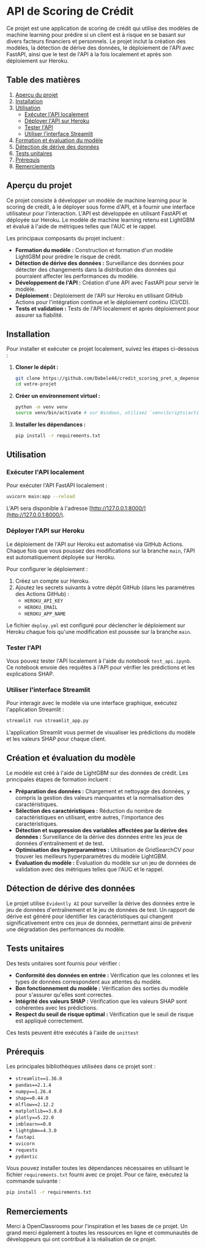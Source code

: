 # API de Scoring de Crédit

Ce projet est une application de scoring de crédit qui utilise des modèles de machine learning pour prédire si un client est à risque en se basant sur divers facteurs financiers et personnels. Le projet inclut la création des modèles, la détection de dérive des données, le déploiement de l'API avec FastAPI, ainsi que le test de l'API à la fois localement et après son déploiement sur Heroku.

## Table des matières

1. [Aperçu du projet](#aperçu-du-projet)
2. [Installation](#installation)
3. [Utilisation](#utilisation)
    - [Exécuter l'API localement](#exécuter-lapi-localement)
    - [Déployer l'API sur Heroku](#déployer-lapi-sur-heroku)
    - [Tester l'API](#tester-lapi)
    - [Utiliser l'interface Streamlit](#utiliser-linterface-streamlit)
4. [Formation et évaluation du modèle](#formation-et-évaluation-du-modèle)
5. [Détection de dérive des données](#détection-de-dérive-des-données)
6. [Tests unitaires](#tests-unitaires)
7. [Prérequis](#prérequis)
8. [Remerciements](#remerciements)

## Aperçu du projet

Ce projet consiste à développer un modèle de machine learning pour le scoring de crédit, à le déployer sous forme d'API, et à fournir une interface utilisateur pour l'interaction. L'API est développée en utilisant FastAPI et déployée sur Heroku. Le modèle de machine learning retenu est LightGBM et évalué à l'aide de métriques telles que l'AUC et le rappel.

Les principaux composants du projet incluent :
- **Formation du modèle :** Construction et formation d'un modèle LightGBM pour prédire le risque de crédit.
- **Détection de dérive des données :** Surveillance des données pour détecter des changements dans la distribution des données qui pourraient affecter les performances du modèle.
- **Développement de l'API :** Création d'une API avec FastAPI pour servir le modèle.
- **Déploiement :** Déploiement de l'API sur Heroku en utilisant GitHub Actions pour l'intégration continue et le déploiement continu (CI/CD).
- **Tests et validation :** Tests de l'API localement et après déploiement pour assurer sa fiabilité.

## Installation

Pour installer et exécuter ce projet localement, suivez les étapes ci-dessous :

1. **Cloner le dépôt :**
    ```bash
    git clone https://github.com/Dabele44/credit_scoring_pret_a_depenser
    cd votre-projet
    ```

2. **Créer un environnement virtuel :**
    ```bash
    python -m venv venv
    source venv/bin/activate # sur Windows, utilisez `venv\Scripts\activate`
    ```

3. **Installer les dépendances :**
    ```bash
    pip install -r requirements.txt
    ```

## Utilisation

### Exécuter l'API localement

Pour exécuter l'API FastAPI localement :

```bash
uvicorn main:app --reload
```
L'API sera disponible à l'adresse [http://127.0.0.1:8000/](http://127.0.0.1:8000/).

### Déployer l'API sur Heroku

Le déploiement de l'API sur Heroku est automatisé via GitHub Actions. Chaque fois que vous poussez des modifications sur la branche `main`, l'API est automatiquement déployée sur Heroku.

Pour configurer le déploiement :

1. Créez un compte sur Heroku.
2. Ajoutez les secrets suivants à votre dépôt GitHub (dans les paramètres des Actions GitHub) :
    - `HEROKU_API_KEY`
    - `HEROKU_EMAIL`
    - `HEROKU_APP_NAME`

Le fichier `deploy.yml` est configuré pour déclencher le déploiement sur Heroku chaque fois qu'une modification est poussée sur la branche `main`.

### Tester l'API

Vous pouvez tester l'API localement à l'aide du notebook `test_api.ipynb`. Ce notebook envoie des requêtes à l'API pour vérifier les prédictions et les explications SHAP.

### Utiliser l'interface Streamlit

Pour interagir avec le modèle via une interface graphique, exécutez l'application Streamlit :

```bash
streamlit run streamlit_app.py
```
L'application Streamlit vous permet de visualiser les prédictions du modèle et les valeurs SHAP pour chaque client.

## Création et évaluation du modèle

Le modèle est créé à l'aide de LightGBM sur des données de crédit. Les principales étapes de formation incluent :

- **Préparation des données :** Chargement et nettoyage des données, y compris la gestion des valeurs manquantes et la normalisation des caractéristiques.
- **Sélection des caractéristiques :** Réduction du nombre de caractéristiques en utilisant, entre autres, l'importance des caractéristiques.
- **Détection et suppression des variables affectées par la dérive des données :** Surveillance de la dérive des données entre les jeux de données d'entraînement et de test.
- **Optimisation des hyperparamètres :** Utilisation de GridSearchCV pour trouver les meilleurs hyperparamètres du modèle LightGBM.
- **Évaluation du modèle :** Évaluation du modèle sur un jeu de données de validation avec des métriques telles que l'AUC et le rappel.

## Détection de dérive des données

Le projet utilise `Evidently AI` pour surveiller la dérive des données entre le jeu de données d'entraînement et le jeu de données de test. Un rapport de dérive est généré pour identifier les caractéristiques qui changent significativement entre ces jeux de données, permettant ainsi de prévenir une dégradation des performances du modèle. 

## Tests unitaires

Des tests unitaires sont fournis pour vérifier :

- **Conformité des données en entrée :** Vérification que les colonnes et les types de données correspondent aux attentes du modèle.
- **Bon fonctionnement du modèle :** Vérification des sorties du modèle pour s'assurer qu'elles sont correctes.
- **Intégrité des valeurs SHAP :** Vérification que les valeurs SHAP sont cohérentes avec les prédictions.
- **Respect du seuil de risque optimal :** Vérification que le seuil de risque est appliqué correctement.

Ces tests peuvent être exécutés à l'aide de `unittest`


## Prérequis

Les principales bibliothèques utilisées dans ce projet sont :

- `streamlit==1.36.0`
- `pandas==2.1.4`
- `numpy==1.26.4`
- `shap==0.44.0`
- `mlflow==2.12.2`
- `matplotlib==3.8.0`
- `plotly==5.22.0`
- `imblearn==0.0`
- `lightgbm==4.3.0`
- `fastapi`
- `uvicorn`
- `requests`
- `pydantic`

Vous pouvez installer toutes les dépendances nécessaires en utilisant le fichier `requirements.txt` fourni avec ce projet. Pour ce faire, exécutez la commande suivante :

```bash
pip install -r requirements.txt
```

## Remerciements

Merci à OpenClassrooms pour l'inspiration et les bases de ce projet. Un grand merci également à toutes les ressources en ligne et communautés de développeurs qui ont contribué à la réalisation de ce projet.


